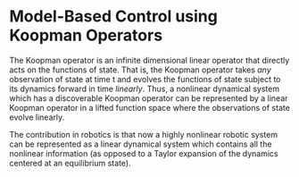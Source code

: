 # Model-Based Control using Koopman Operators
The Koopman operator is an infinite dimensional linear operator that directly acts on the functions of state. 
That is, the Koopman operator takes *any* observation of state at time t and evolves the functions of state subject to its dynamics forward in time *linearly*. Thus, a nonlinear dynamical system which has a discoverable Koopman operator can be represented by a linear Koopman operator in a lifted function space where the observations of state evolve linearly. 

The contribution in robotics is that now a highly nonlinear robotic system can be represented as a linear dynamical system which contains all the nonlinear information (as opposed to a Taylor expansion of the dynamics centered at an equilibrium state).
